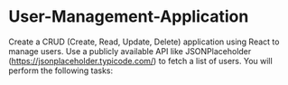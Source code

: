 # User-Management-Application
Create a CRUD (Create, Read, Update, Delete) application using React to manage users. Use a publicly
available API like JSONPlaceholder (https://jsonplaceholder.typicode.com/) to fetch a list of users. You
will perform the following tasks:
